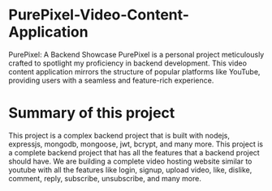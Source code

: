 # PurePixel-Video-Content-Application
PurePixel: A Backend Showcase PurePixel is a personal project meticulously crafted to spotlight my proficiency in backend development. This video content application mirrors the structure of popular platforms like YouTube, providing users with a seamless and feature-rich experience.

# Summary of this project

This project is a complex backend project that is built with nodejs, expressjs, mongodb, mongoose, jwt, bcrypt, and many more. This project is a complete backend project that has all the features that a backend project should have. We are building a complete video hosting website similar to youtube with all the features like login, signup, upload video, like, dislike, comment, reply, subscribe, unsubscribe, and many more.


